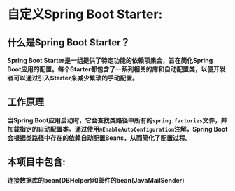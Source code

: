 # 自定义Spring Boot Starter:

## 什么是Spring Boot Starter？

**Spring Boot Starter是一组提供了特定功能的依赖项集合，旨在简化Spring Boot应用的配置。每个Starter都包含了一系列相关的库和自动配置类，以便开发者可以通过引入Starter来减少繁琐的手动配置。**

## 工作原理

**当Spring Boot应用启动时，它会查找类路径中所有的`spring.factories`文件，并加载指定的自动配置类。通过使用`@EnableAutoConfiguration`注解，Spring Boot会根据类路径中存在的依赖自动配置Beans，从而简化了配置过程。**

## 本项目中包含:

**连接数据库的bean(DBHelper)和邮件的bean(JavaMailSender)**
